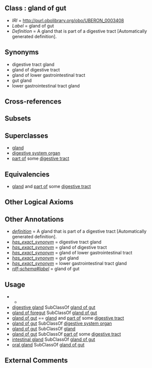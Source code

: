 
## Class : gland of gut

 * *IRI* = http://purl.obolibrary.org/obo/UBERON_0003408
 * *Label* = gland of gut
 * *Definition* = A gland that is part of a digestive tract [Automatically generated definition].

## Synonyms

 * digestive tract gland
 * gland of digestive tract
 * gland of lower gastrointestinal tract
 * gut gland
 * lower gastrointestinal tract gland

## Cross-references


## Subsets


## Superclasses

 * [gland](../../UBERON/30/UBERON_0002530.md)
 * [digestive system organ](../../UBERON/65/UBERON_0013765.md)
 * [part of](../../BFO/50/BFO_0000050.md) some [digestive tract](../../UBERON/55/UBERON_0001555.md)

## Equivalencies

 * [gland](../../UBERON/30/UBERON_0002530.md) and [part of](../../BFO/50/BFO_0000050.md) some [digestive tract](../../UBERON/55/UBERON_0001555.md)

## Other Logical Axioms


## Other Annotations

 * *[definition](../../IAO/15/IAO_0000115.md)* = A gland that is part of a digestive tract [Automatically generated definition].
 * *[has_exact_synonym](../../ym/oboInOwl#hasExactSynonym.md)* = digestive tract gland
 * *[has_exact_synonym](../../ym/oboInOwl#hasExactSynonym.md)* = gland of digestive tract
 * *[has_exact_synonym](../../ym/oboInOwl#hasExactSynonym.md)* = gland of lower gastrointestinal tract
 * *[has_exact_synonym](../../ym/oboInOwl#hasExactSynonym.md)* = gut gland
 * *[has_exact_synonym](../../ym/oboInOwl#hasExactSynonym.md)* = lower gastrointestinal tract gland
 * *[rdf-schema#label](../../el/rdf-schema#label.md)* = gland of gut

## Usage

 * -
 * [digestive gland](../../CEPH/87/CEPH_0000087.md) SubClassOf [gland of gut](../../UBERON/08/UBERON_0003408.md)
 * [gland of foregut](../../UBERON/94/UBERON_0003294.md) SubClassOf [gland of gut](../../UBERON/08/UBERON_0003408.md)
 * [gland of gut](../../UBERON/08/UBERON_0003408.md) == [gland](../../UBERON/30/UBERON_0002530.md) and [part of](../../BFO/50/BFO_0000050.md) some [digestive tract](../../UBERON/55/UBERON_0001555.md)
 * [gland of gut](../../UBERON/08/UBERON_0003408.md) SubClassOf [digestive system organ](../../UBERON/65/UBERON_0013765.md)
 * [gland of gut](../../UBERON/08/UBERON_0003408.md) SubClassOf [gland](../../UBERON/30/UBERON_0002530.md)
 * [gland of gut](../../UBERON/08/UBERON_0003408.md) SubClassOf [part of](../../BFO/50/BFO_0000050.md) some [digestive tract](../../UBERON/55/UBERON_0001555.md)
 * [intestinal gland](../../UBERON/33/UBERON_0000333.md) SubClassOf [gland of gut](../../UBERON/08/UBERON_0003408.md)
 * [oral gland](../../UBERON/47/UBERON_0010047.md) SubClassOf [gland of gut](../../UBERON/08/UBERON_0003408.md)

## External Comments

